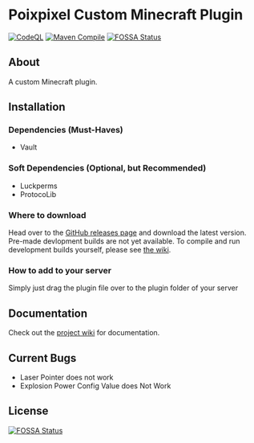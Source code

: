 # Poixpixel Custom Minecraft Plugin

[![CodeQL](https://github.com/ahmadk953/Poixpixel-Custom/actions/workflows/codeql.yml/badge.svg?branch=master)](https://github.com/ahmadk953/Poixpixel-Custom/actions/workflows/codeql.yml)
[![Maven Compile](https://github.com/ahmadk953/Poixpixel-Custom/actions/workflows/maven.yml/badge.svg)](https://github.com/ahmadk953/Poixpixel-Custom/actions/workflows/maven.yml)
[![FOSSA Status](https://app.fossa.com/api/projects/git%2Bgithub.com%2Fahmadk953%2FPoixpixel-Custom.svg?type=shield)](https://app.fossa.com/projects/git%2Bgithub.com%2Fahmadk953%2FPoixpixel-Custom?ref=badge_shield)

## About

A custom Minecraft plugin.

## Installation

### Dependencies (Must-Haves)

- Vault

### Soft Dependencies (Optional, but Recommended)

- Luckperms
- ProtocoLib

### Where to download

Head over to the [GitHub releases page](https://github.com/ahmadk953/Poixpixel-Custom/releases) and download the latest version. Pre-made devlopment builds are not yet available. To compile and run development builds yourself, please see [the wiki](https://github.com/ahmadk953/Poixpixel-Custom/wiki).

### How to add to your server

Simply just drag the plugin file over to the plugin folder of your server

## Documentation

Check out the [project wiki](https://github.com/ahmadk953/Poixpixel-Custom/wiki) for documentation.

## Current Bugs

 - Laser Pointer does not work
 - Explosion Power Config Value does Not Work


## License
[![FOSSA Status](https://app.fossa.com/api/projects/git%2Bgithub.com%2Fahmadk953%2FPoixpixel-Custom.svg?type=large)](https://app.fossa.com/projects/git%2Bgithub.com%2Fahmadk953%2FPoixpixel-Custom?ref=badge_large)
